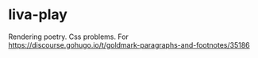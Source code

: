 # liva-play
Rendering poetry. Css problems. For https://discourse.gohugo.io/t/goldmark-paragraphs-and-footnotes/35186
